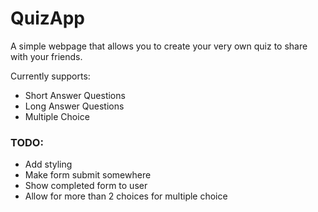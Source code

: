 # QuizApp

A simple webpage that allows you to create your very own quiz to share with your friends.

Currently supports:
- Short Answer Questions
- Long Answer Questions
- Multiple Choice



### TODO:
- Add styling
- Make form submit somewhere
- Show completed form to user
- Allow for more than 2 choices for multiple choice
